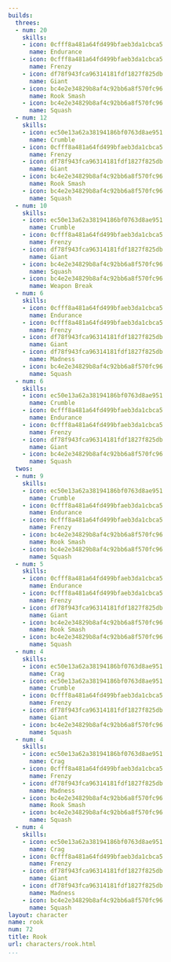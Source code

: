 ```yaml
---
builds:
  threes:
  - num: 20
    skills:
    - icon: 0cfff8a481a64fd499bfaeb3da1cbca5
      name: Endurance
    - icon: 0cfff8a481a64fd499bfaeb3da1cbca5
      name: Frenzy
    - icon: df78f943fca96314181fdf1827f825db
      name: Giant
    - icon: bc4e2e34829b8af4c92bb6a8f570fc96
      name: Rook Smash
    - icon: bc4e2e34829b8af4c92bb6a8f570fc96
      name: Squash
  - num: 12
    skills:
    - icon: ec50e13a62a38194186bf0763d8ae951
      name: Crumble
    - icon: 0cfff8a481a64fd499bfaeb3da1cbca5
      name: Frenzy
    - icon: df78f943fca96314181fdf1827f825db
      name: Giant
    - icon: bc4e2e34829b8af4c92bb6a8f570fc96
      name: Rook Smash
    - icon: bc4e2e34829b8af4c92bb6a8f570fc96
      name: Squash
  - num: 10
    skills:
    - icon: ec50e13a62a38194186bf0763d8ae951
      name: Crumble
    - icon: 0cfff8a481a64fd499bfaeb3da1cbca5
      name: Frenzy
    - icon: df78f943fca96314181fdf1827f825db
      name: Giant
    - icon: bc4e2e34829b8af4c92bb6a8f570fc96
      name: Squash
    - icon: bc4e2e34829b8af4c92bb6a8f570fc96
      name: Weapon Break
  - num: 6
    skills:
    - icon: 0cfff8a481a64fd499bfaeb3da1cbca5
      name: Endurance
    - icon: 0cfff8a481a64fd499bfaeb3da1cbca5
      name: Frenzy
    - icon: df78f943fca96314181fdf1827f825db
      name: Giant
    - icon: df78f943fca96314181fdf1827f825db
      name: Madness
    - icon: bc4e2e34829b8af4c92bb6a8f570fc96
      name: Squash
  - num: 6
    skills:
    - icon: ec50e13a62a38194186bf0763d8ae951
      name: Crumble
    - icon: 0cfff8a481a64fd499bfaeb3da1cbca5
      name: Endurance
    - icon: 0cfff8a481a64fd499bfaeb3da1cbca5
      name: Frenzy
    - icon: df78f943fca96314181fdf1827f825db
      name: Giant
    - icon: bc4e2e34829b8af4c92bb6a8f570fc96
      name: Squash
  twos:
  - num: 9
    skills:
    - icon: ec50e13a62a38194186bf0763d8ae951
      name: Crumble
    - icon: 0cfff8a481a64fd499bfaeb3da1cbca5
      name: Endurance
    - icon: 0cfff8a481a64fd499bfaeb3da1cbca5
      name: Frenzy
    - icon: bc4e2e34829b8af4c92bb6a8f570fc96
      name: Rook Smash
    - icon: bc4e2e34829b8af4c92bb6a8f570fc96
      name: Squash
  - num: 5
    skills:
    - icon: 0cfff8a481a64fd499bfaeb3da1cbca5
      name: Endurance
    - icon: 0cfff8a481a64fd499bfaeb3da1cbca5
      name: Frenzy
    - icon: df78f943fca96314181fdf1827f825db
      name: Giant
    - icon: bc4e2e34829b8af4c92bb6a8f570fc96
      name: Rook Smash
    - icon: bc4e2e34829b8af4c92bb6a8f570fc96
      name: Squash
  - num: 4
    skills:
    - icon: ec50e13a62a38194186bf0763d8ae951
      name: Crag
    - icon: ec50e13a62a38194186bf0763d8ae951
      name: Crumble
    - icon: 0cfff8a481a64fd499bfaeb3da1cbca5
      name: Frenzy
    - icon: df78f943fca96314181fdf1827f825db
      name: Giant
    - icon: bc4e2e34829b8af4c92bb6a8f570fc96
      name: Squash
  - num: 4
    skills:
    - icon: ec50e13a62a38194186bf0763d8ae951
      name: Crag
    - icon: 0cfff8a481a64fd499bfaeb3da1cbca5
      name: Frenzy
    - icon: df78f943fca96314181fdf1827f825db
      name: Madness
    - icon: bc4e2e34829b8af4c92bb6a8f570fc96
      name: Rook Smash
    - icon: bc4e2e34829b8af4c92bb6a8f570fc96
      name: Squash
  - num: 4
    skills:
    - icon: ec50e13a62a38194186bf0763d8ae951
      name: Crag
    - icon: 0cfff8a481a64fd499bfaeb3da1cbca5
      name: Frenzy
    - icon: df78f943fca96314181fdf1827f825db
      name: Giant
    - icon: df78f943fca96314181fdf1827f825db
      name: Madness
    - icon: bc4e2e34829b8af4c92bb6a8f570fc96
      name: Squash
layout: character
name: rook
num: 72
title: Rook
url: characters/rook.html
...
```


